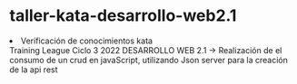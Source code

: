 # taller-kata-desarrollo-web2.1
<li>Verificación de conocimientos kata</li>
Training League Ciclo 3 2022
DESARROLLO WEB 2.1
-> Realización de el consumo de un crud en javaScript, utilizando Json server para la creación de la api rest
